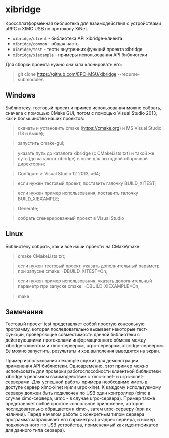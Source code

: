 # xibridge
Кроссплатформенная библиотека для взаимодействия с устройствами uRPC и XIMС USB по протоколу XiNet.

* `xibridge/client` - библиотека API xibridge-клиента
* `xibridge/common` - общая часть
* `xibridge/test` - тесты внутренних функций проекта xibridge
* `xibridge/xiexample` - примеры использования API библиотеки
  
Для сборки проекта нужно сначала клонировать его:

> git clone https://github.com/EPC-MSU/xibridge --recurse-submodules  

## Windows

Библиотеку, тестовый проект и пример использования можно собрать, сначала с помощью CMake GUI, потом с помощью Visual Studio 2013, как и большинство наших 
проектов:

> cкачать и установить cmake (https://cmake.org) и MS Visual Studio (13 и выше);

> запустить cmake-gui;

> указать путь до каталога xibridge (с CMakeLists.txt) и такой же путь (до каталога xibridge) в поле для выходной сборочной директории;

> Configure > Visual Studio 12 2013, x64;

> если нужен тестовый проект, поставить галочку BUILD_XITEST;

> если нужен пример использования, поставить галочку BUILD_XIEXAMPLE; 

> Generate;

> собрать сгенерированный проект в Visual Studio

## Linux 

Библиотеку собрать, как и все наши проекты на CMake\make:

> cmake CMakeLists.txt;

> если нужен тестовый проект, указать дополнительный параметр при запуске cmake: -DBUILD_XITEST=On;

> если нужен пример использования, указать дополнительный параметр при запуске cmake: -DBUILD_XIEXAMPLE=On;
 
> make  


## Замечания

Тестовый проект test представляет собой простую консольную программу, которая последовательно вызывает некоторые 
тест-функции, проверяющие совместимость данной библиотеки с действующиими протоколами информационного обмена между xibridge-клиентом и
ximc-сервером, urpc-серевром, xibridge-сервером. Ее можно запустить, результаты и ход выполения выводятся на экран.

Пример использования xiexample служит для демонстрации применения API библиотеки. Одновременно, этот пример можно использовать
для проверки работоспособности клиенткой библиотеки xibridge в реальном взаимодействии с ximc-xinet- и urpc-xinet- серверами.
Для успешной работы примера необходимо иметь в доступе сервер ximc-xinet и/или urpc-xinet. К каждому используемому серверу должен 
быть подключен по USB один контроллер (ximc в случае ximc-сервера, urmc - в случае urpc-сервера). Пример также представляет собой простое 
консольное приложение, которое последовательно обращается к ximc-, затем urpc-серверу (при их наличии). Перед началом работы 
с конкретным типом сервера программа запрашивает его параметры (ip-адрес сервера, и номер подключенного по USB устройства, 
применеямый как идентификатор для данного типа сервера). 
